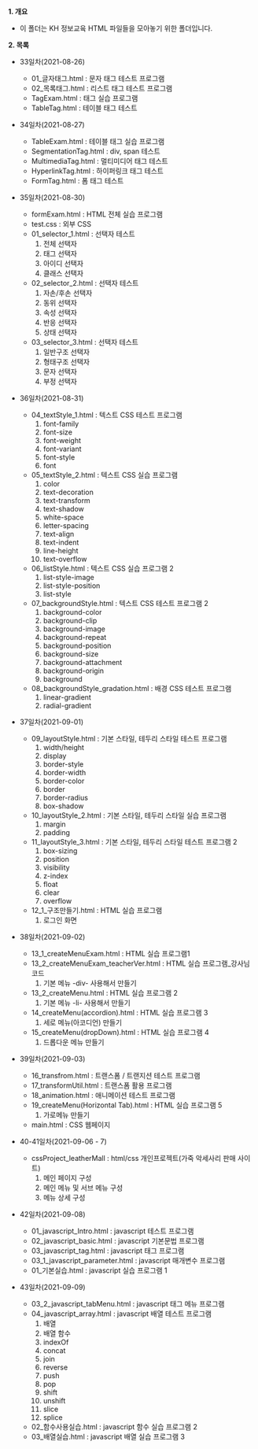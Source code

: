 **1. 개요**
- 이 폴더는 KH 정보교육 HTML 파일들을 모아놓기 위한 폴더입니다.

**2. 목록**
- 33일차(2021-08-26)
  - 01_글자태그.html : 문자 태그 테스트 프로그램
  - 02_목록태그.html : 리스트 태그 테스트 프로그램 
  - TagExam.html : 태그 실습 프로그램
  - TableTag.html : 테이블 태그 테스트 

- 34일차(2021-08-27)
  - TableExam.html : 테이블 태그 실습 프로그램
  - SegmentationTag.html : div, span 테스트
  - MultimediaTag.html : 멀티미디어 태그 테스트
  - HyperlinkTag.html : 하이퍼링크 태그 테스트
  - FormTag.html : 폼 태그 테스트

- 35일차(2021-08-30)
  - formExam.html : HTML 전체 실습 프로그램
  - test.css : 외부 CSS
  - 01_selector_1.html : 선택자 테스트
    1. 전체 선택자
    2. 태그 선택자
    3. 아이디 선택자
    4. 클래스 선택자
  - 02_selector_2.html : 선택자 테스트
    1. 자손/후손 선택자
    2. 동위 선택자
    3. 속성 선택자
    4. 반응 선택자
    5. 상태 선택자
  - 03_selector_3.html : 선택자 테스트
    1. 일반구조 선택자
    2. 형태구조 선택자
    3. 문자 선택자
    4. 부정 선택자

- 36일차(2021-08-31)
   - 04_textStyle_1.html : 텍스트 CSS 테스트 프로그램
      1. font-family
      2. font-size
      3. font-weight
      4. font-variant
      5. font-style
      6. font
    - 05_textStyle_2.html : 텍스트 CSS 실습 프로그램
      1. color
      2. text-decoration
      3. text-transform
      4. text-shadow
      5. white-space
      6. letter-spacing
      7. text-align
      8. text-indent
      9. line-height
      10. text-overflow
    - 06_listStyle.html : 텍스트 CSS 실습 프로그램 2
      1. list-style-image
      2. list-style-position
      3. list-style
    - 07_backgroundStyle.html : 텍스트 CSS 테스트 프로그램 2
      1. background-color
      2. background-clip
      3. background-image
      4. background-repeat
      5. background-position
      6. background-size
      7. background-attachment
      8. background-origin
      10. background 
    - 08_backgroundStyle_gradation.html : 배경 CSS 테스트 프로그램
      1. linear-gradient
      2. radial-gradient
 
 - 37일차(2021-09-01)
    - 09_layoutStyle.html : 기본 스타일, 테두리 스타일 테스트 프로그램
      1. width/height
      2. display
      3. border-style
      4. border-width
      5. border-color
      6. border
      7. border-radius
      8. box-shadow
    - 10_layoutStyle_2.html : 기본 스타일, 테두리 스타일 실습 프로그램
      1. margin
      2. padding
    - 11_layoutStyle_3.html : 기본 스타일, 테두리 스타일 테스트 프로그램 2
      1. box-sizing
      2. position
      3. visibility
      4. z-index
      5. float
      6. clear
      7. overflow
    - 12_1_구조만들기.html : HTML 실습 프로그램
      1. 로그인 화면 

- 38일차(2021-09-02)
  - 13_1_createMenuExam.html : HTML 실습 프로그램1
  - 13_2_createMenuExam_teacherVer.html : HTML 실습 프로그램_강사님 코드
    1. 기본 메뉴 -div- 사용해서 만들기
  - 13_2_createMenu.html : HTML 실습 프로그램 2
    1. 기본 메뉴 -li- 사용해서 만들기
  - 14_createMenu(accordion).html : HTML 실습 프로그램 3
    1. 세로 메뉴(아코디언) 만들기
  - 15_createMenu(dropDown).html : HTML 실습 프로그램 4
    1. 드롭다운 메뉴 만들기
 
- 39일차(2021-09-03)
  - 16_transfrom.html : 트랜스폼 / 트랜지션 테스트 프로그램
  - 17_transformUtil.html : 트랜스폼 활용 프로그램
  - 18_animation.html : 애니메이션 테스트 프로그램
  - 19_createMenu(Horizontal Tab).html : HTML 실습 프로그램 5
    1. 가로메뉴 만들기
  - main.html : CSS 웹페이지 

- 40-41일차(2021-09-06 - 7)
  - cssProject_leatherMall : html/css 개인프로젝트(가죽 악세사리 판매 사이트)
    1. 메인 페이지 구성
    2. 메인 메뉴 및 서브 메뉴 구성
    3. 메뉴 상세 구성 
    
- 42일차(2021-09-08)
  - 01_javascript_Intro.html : javascript 테스트 프로그램
  - 02_javascript_basic.html : javascript 기본문법 프로그램
  - 03_javascript_tag.html : javascript 태그 프로그램
  - 03_1_javascript_parameter.html : javascript 매개변수 프로그램
  - 01_기본실습.html : javascript 실습 프로그램 1
 
- 43일차(2021-09-09)
  - 03_2_javascript_tabMenu.html : javascript 태그 메뉴 프로그램
  - 04_javascript_array.html : javascript 배열 테스트 프로그램
     1. 배열
     2. 배열 함수
     3. indexOf
     4. concat
     5. join
     6. reverse
     7. push
     8. pop
     9. shift
     10. unshift
     11. slice
     12. splice
  - 02_함수사용실습.html : javascript 함수 실습 프로그램 2
  - 03_배열실습.html : javascript 배열 실습 프로그램 3

